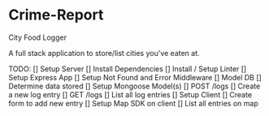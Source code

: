 # Crime-Report

City Food Logger

A full stack application to store/list cities you've eaten at.

TODO:
[] Setup Server
  [] Install Dependencies
  [] Install / Setup Linter
  [] Setup Express App
  [] Setup Not Found and Error Middleware
[] Model DB
  [] Determine data stored
[] Setup Mongoose Model(s)
[] POST /logs
  [] Create a new log entry
[] GET /logs
  [] List all log entries
[] Setup Client
[] Create form to add new entry
[] Setup Map SDK on client
[] List all entries on map
